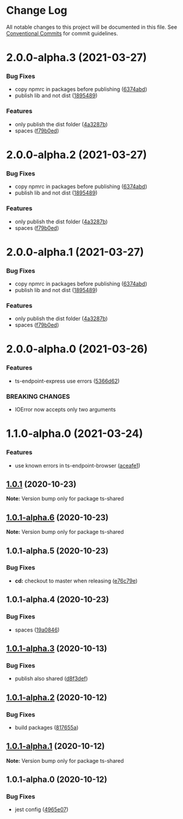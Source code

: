 # Change Log

All notable changes to this project will be documented in this file.
See [Conventional Commits](https://conventionalcommits.org) for commit guidelines.

# 2.0.0-alpha.3 (2021-03-27)


### Bug Fixes

* copy npmrc in packages before publishing ([6374abd](https://github.com/fes300/ts-endpoint/tree/master/packages/ts-shared/commit/6374abd039b3231c6989644a3de0442e59e70897))
* publish lib and not dist ([1895489](https://github.com/fes300/ts-endpoint/tree/master/packages/ts-shared/commit/1895489b44e8e480393d391566d69a9f4b63e9f1))


### Features

* only publish the dist folder ([4a3287b](https://github.com/fes300/ts-endpoint/tree/master/packages/ts-shared/commit/4a3287b909ed3d92e38fc311993cf39930da0214))
* spaces ([f79b0ed](https://github.com/fes300/ts-endpoint/tree/master/packages/ts-shared/commit/f79b0ed82e727b7a96a752cb2964eee71ca28452))





# 2.0.0-alpha.2 (2021-03-27)


### Bug Fixes

* copy npmrc in packages before publishing ([6374abd](https://github.com/fes300/ts-endpoint/tree/master/packages/ts-shared/commit/6374abd039b3231c6989644a3de0442e59e70897))
* publish lib and not dist ([1895489](https://github.com/fes300/ts-endpoint/tree/master/packages/ts-shared/commit/1895489b44e8e480393d391566d69a9f4b63e9f1))


### Features

* only publish the dist folder ([4a3287b](https://github.com/fes300/ts-endpoint/tree/master/packages/ts-shared/commit/4a3287b909ed3d92e38fc311993cf39930da0214))
* spaces ([f79b0ed](https://github.com/fes300/ts-endpoint/tree/master/packages/ts-shared/commit/f79b0ed82e727b7a96a752cb2964eee71ca28452))





# 2.0.0-alpha.1 (2021-03-27)


### Bug Fixes

* copy npmrc in packages before publishing ([6374abd](https://github.com/fes300/ts-endpoint/tree/master/packages/ts-shared/commit/6374abd039b3231c6989644a3de0442e59e70897))
* publish lib and not dist ([1895489](https://github.com/fes300/ts-endpoint/tree/master/packages/ts-shared/commit/1895489b44e8e480393d391566d69a9f4b63e9f1))


### Features

* only publish the dist folder ([4a3287b](https://github.com/fes300/ts-endpoint/tree/master/packages/ts-shared/commit/4a3287b909ed3d92e38fc311993cf39930da0214))
* spaces ([f79b0ed](https://github.com/fes300/ts-endpoint/tree/master/packages/ts-shared/commit/f79b0ed82e727b7a96a752cb2964eee71ca28452))





# 2.0.0-alpha.0 (2021-03-26)


### Features

* ts-endpoint-express use errors ([5366d62](https://github.com/fes300/ts-endpoint/tree/master/packages/ts-shared/commit/5366d62727376a8e00b1086f2c2390dda8634a52))


### BREAKING CHANGES

* IOError now accepts only two arguments





# 1.1.0-alpha.0 (2021-03-24)


### Features

* use known errors in ts-endpoint-browser ([aceafe1](https://github.com/fes300/ts-endpoint/tree/master/packages/ts-shared/commit/aceafe17b8566c32e3f551c5d81153cc2001c1ae))





## [1.0.1](https://github.com/fes300/ts-endpoint/tree/master/packages/ts-shared/compare/ts-shared@1.0.1-alpha.6...ts-shared@1.0.1) (2020-10-23)

**Note:** Version bump only for package ts-shared





## [1.0.1-alpha.6](https://github.com/fes300/ts-endpoint/tree/master/packages/ts-shared/compare/ts-shared@1.0.1-alpha.5...ts-shared@1.0.1-alpha.6) (2020-10-23)

**Note:** Version bump only for package ts-shared





## 1.0.1-alpha.5 (2020-10-23)


### Bug Fixes

* **cd:** checkout to master when releasing ([e76c79e](https://github.com/fes300/ts-endpoint/tree/master/packages/ts-shared/commit/e76c79e002bd208e43c80fe7d3fd6db782a4a35e))





## 1.0.1-alpha.4 (2020-10-23)


### Bug Fixes

* spaces ([19a0846](https://github.com/fes300/ts-endpoint/packages/shared/commit/19a0846c164532a7c3138e8dcdab933057b0df39))





## [1.0.1-alpha.3](https://github.com/fes300/ts-endpoint/packages/shared/compare/ts-shared@1.0.1-alpha.2...ts-shared@1.0.1-alpha.3) (2020-10-13)


### Bug Fixes

* publish also shared ([d8f3def](https://github.com/fes300/ts-endpoint/packages/shared/commit/d8f3def6993b9db3df96dc030ca5e625c36cfec5))





## [1.0.1-alpha.2](https://github.com/fes300/ts-endpoint/packages/shared/compare/ts-shared@1.0.1-alpha.1...ts-shared@1.0.1-alpha.2) (2020-10-12)


### Bug Fixes

* build packages ([817655a](https://github.com/fes300/ts-endpoint/packages/shared/commit/817655a1a6e51ec1f7cfb01368a763aaab92cec8))





## [1.0.1-alpha.1](https://github.com/fes300/ts-endpoint/packages/shared/compare/ts-shared@1.0.1-alpha.0...ts-shared@1.0.1-alpha.1) (2020-10-12)

**Note:** Version bump only for package ts-shared





## 1.0.1-alpha.0 (2020-10-12)


### Bug Fixes

* jest config ([4965e07](https://github.com/fes300/ts-endpoint/packages/shared/commit/4965e07b5d3774e6beb78bdd9fe19b365a4cfe97))
